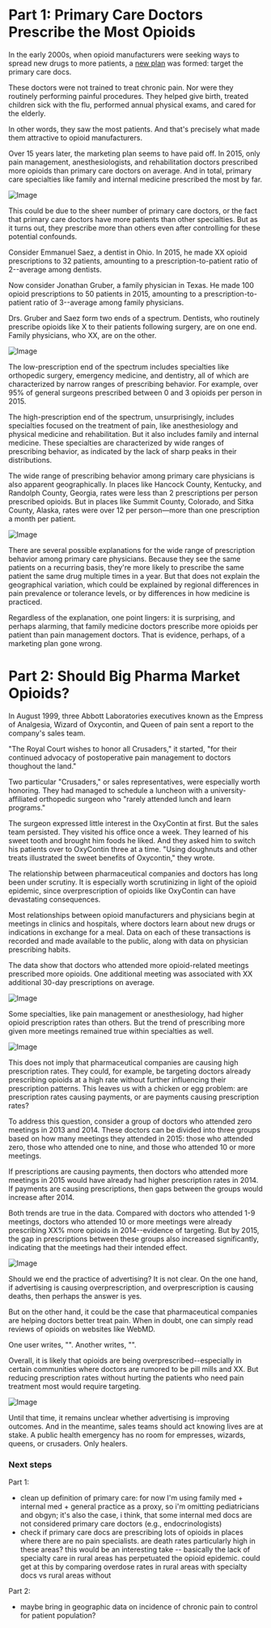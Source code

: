 # Part 1: Primary Care Doctors Prescribe the Most Opioids

In the early 2000s, when opioid manufacturers were seeking ways to spread new drugs to more patients, a [new plan](http://ajph.aphapublications.org/doi/abs/10.2105/AJPH.2007.131714) was formed: target the primary care docs.

These doctors were not trained to treat chronic pain.  Nor were they routinely performing painful procedures.  They helped give birth, treated children sick with the flu, performed annual physical exams, and cared for the elderly.

In other words, they saw the most patients.  And that's precisely what made them attractive to opioid manufacturers.

Over 15 years later, the marketing plan seems to have paid off.  In 2015, only pain management, anesthesiologists, and rehabilitation doctors prescribed more opioids than primary care doctors on average.  And in total, primary care specialties like family and internal medicine prescribed the most by far.

![Image](plots/specialty_top10pre_total.png)

This could be due to the sheer number of primary care doctors, or the fact that primary care doctors have more patients than other specialties. But as it turns out, they prescribe more than others even after controlling for these potential confounds.

Consider Emmanuel Saez, a dentist in Ohio. In 2015, he made XX opioid prescriptions to 32 patients, amounting to a prescription-to-patient ratio of 2--average among dentists.

Now consider Jonathan Gruber, a family physician in Texas. He made 100 opioid prescriptions to 50 patients in 2015, amounting to a prescription-to-patient ratio of 3--average among family physicians.

Drs. Gruber and Saez form two ends of a spectrum. Dentists, who routinely prescribe opioids like X to their patients following surgery, are on one end. Family physicians, who XX, are on the other.

![Image](plots/prescriptions_dens_by_specialty.png)

The low-prescription end of the spectrum includes specialties like orthopedic surgery, emergency medicine, and dentistry, all of which are characterized by narrow ranges of prescribing behavior. For example, over 95% of general surgeons prescribed between 0 and 3 opioids per person in 2015.

The high-prescription end of the spectrum, unsurprisingly, includes specialties focused on the treatment of pain, like anesthesiology and physical medicine and rehabilitation. But it also includes family and internal medicine. These specialties are characterized by wide ranges of prescribing behavior, as indicated by the lack of sharp peaks in their distributions.

The wide range of prescribing behavior among primary care physicians is also apparent geographically. In places like Hancock County, Kentucky, and Randolph County, Georgia, rates were less than 2 prescriptions per person prescribed opioids.  But in places like Summit County, Colorado, and Sitka County, Alaska, rates were over 12 per person&mdash;more than one prescription a month per patient.

![Image](plots/map_prescriptions_primarycare.png)

There are several possible explanations for the wide range of prescription behavior among primary care physicians. Because they see the same patients on a recurring basis, they're more likely to prescribe the same patient the same drug multiple times in a year. But that does not explain the geographical variation, which could be explained by regional differences in pain prevalence or tolerance levels, or by differences in how medicine is practiced.

Regardless of the explanation, one point lingers: it is surprising, and perhaps alarming, that family medicine doctors prescribe more opioids per patient than pain management doctors. That is evidence, perhaps, of a marketing plan gone wrong.

# Part 2: Should Big Pharma Market Opioids?

In August 1999, three Abbott Laboratories executives known as the Empress of Analgesia, Wizard of Oxycontin, and Queen of pain sent a report to the company's sales team.

"The Royal Court wishes to honor all Crusaders," it started, "for their continued advocacy of postoperative pain management to doctors thoughout the land."

Two particular "Crusaders," or sales representatives, were especially worth honoring. They had managed to schedule a luncheon with a university-affiliated orthopedic surgeon who "rarely attended lunch and learn programs."

The surgeon expressed little interest in the OxyContin at first. But the sales team persisted. They visited his office once a week. They learned of his sweet tooth and brought him foods he liked. And they asked him to switch his patients over to OxyContin three at a time. "Using doughnuts and other treats illustrated the sweet benefits of Oxycontin," they wrote.

The relationship between pharmaceutical companies and doctors has long been under scrutiny. It is especially worth scrutinizing in light of the opioid epidemic, since overprescription of opioids like OxyContin can have devastating consequences.

Most relationships between opioid manufacturers and physicians begin at meetings in clinics and hospitals, where doctors learn about new drugs or indications in exchange for a meal. Data on each of these transactions is recorded and made available to the public, along with data on physician prescribing habits.

The data show that doctors who attended more opioid-related meetings prescribed more opioids. One additional meeting was associated with XX additional 30-day prescriptions on average.

![Image](plots/meetings_30dayfill.png)

Some specialties, like pain management or anesthesiology, had higher opioid prescription rates than others. But the trend of prescribing more given more meetings remained true within specialties as well.

![Image](plots/prescriptions_meetings_by_specialty.png)

This does not imply that pharmaceutical companies are causing high prescription rates. They could, for example, be targeting doctors already prescribing opioids at a high rate without further influencing their prescription patterns. This leaves us with a chicken or egg problem: are prescription rates causing payments, or are payments causing prescription rates?

To address this question, consider a group of doctors who attended zero meetings in 2013 and 2014. These doctors can be divided into three groups based on how many meetings they attended in 2015: those who attended zero, those who attended one to nine, and those who attended 10 or more meetings.

If prescriptions are causing payments, then doctors who attended more meetings in 2015 would have already had higher prescription rates in 2014. If payments are causing prescriptions, then gaps between the groups would increase after 2014.

Both trends are true in the data. Compared with doctors who attended 1-9 meetings, doctors who attended 10 or more meetings were already prescribing XX% more opioids in 2014--evidence of targeting. But by 2015, the gap in prescriptions between these groups also increased significantly, indicating that the meetings had their intended effect.

![Image](plots/pot.png)

Should we end the practice of advertising? It is not clear. On the one hand, if advertising is causing overprescription, and overprescription is causing deaths, then perhaps the answer is yes.

But on the other hand, it could be the case that pharmaceutical companies are helping doctors better treat pain. When in doubt, one can simply read reviews of opioids on websites like WebMD.

One user writes, "". Another writes, "".

Overall, it is likely that opioids are being overprescribed--especially in certain communities where doctors are rumored to be pill mills and XX. But reducing prescription rates without hurting the patients who need pain treatment most would require targeting.

![Image](plots/map_overdose_deaths.png)

Until that time, it remains unclear whether advertising is improving outcomes. And in the meantime, sales teams should act knowing lives are at stake. A public health emergency has no room for empresses, wizards, queens, or crusaders. Only healers.

### Next steps

Part 1:
- clean up definition of primary care: for now I'm using family med + internal med + general practice as a proxy, so i'm omitting pediatricians and obgyn; it's also the case, i think, that some internal med docs are not considered primary care doctors (e.g., endocrinologists)
- check if primary care docs are prescribing lots of opioids in places where there are no pain specialists. are death rates particularly high in these areas? this would be an interesting take -- basically the lack of specialty care in rural areas has perpetuated the opioid epidemic. could get at this by comparing overdose rates in rural areas with specialty docs vs rural areas without

Part 2:
- maybe bring in geographic data on incidence of chronic pain to control for patient population?
